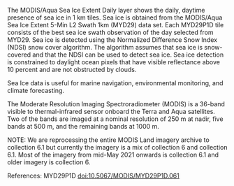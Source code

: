 The MODIS/Aqua Sea Ice Extent Daily layer shows the daily, daytime presence of sea ice in 1 km tiles. Sea ice is obtained from the MODIS/Aqua Sea Ice Extent 5-Min L2 Swath 1km (MYD29) data set. Each MYD29P1D tile consists of the best sea ice swath observation of the day selected from MYD29. Sea ice is detected using the Normalized Difference Snow Index (NDSI) snow cover algorithm. The algorithm assumes that sea ice is snow-covered and that the NDSI can be used to detect sea ice. Sea ice detection is constrained to daylight ocean pixels that have visible reflectance above 10 percent and are not obstructed by clouds.

Sea Ice data is useful for marine navigation, environmental monitoring, and climate forecasting.

The Moderate Resolution Imaging Spectroradiometer (MODIS) is a 36-band visible to thermal-infrared sensor onboard the Terra and Aqua satellites. Two of the bands are imaged at a nominal resolution of 250 m at nadir, five bands at 500 m, and the remaining bands at 1000 m.

NOTE: We are reprocessing the entire MODIS Land imagery archive to collection 6.1 but currently the imagery is a mix of collection 6 and collection 6.1. Most of the imagery from mid-May 2021 onwards is collection 6.1 and older imagery is collection 6.

References: MYD29P1D [doi:10.5067/MODIS/MYD29P1D.061](https://doi.org/10.5067/MODIS/MYD29P1D.061)
